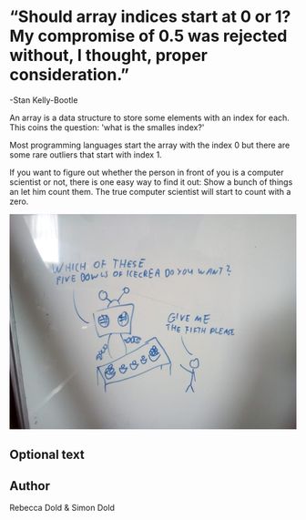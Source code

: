<!-- BEGIN TITLE -->
# “Should array indices start at 0 or 1? My compromise of 0.5 was rejected without, I thought, proper consideration.” 
-Stan Kelly-Bootle
<!-- END TITLE -->

<!-- BEGIN BODY -->
An array is a data structure to store some elements with an index for each. 
This coins the question: 'what is the smalles index?'

Most programming languages start the array with the index 0 but there are some rare outliers that start with index 1. 

If you want to figure out whether the person in front of you is a computer scientist or not, there is one easy way to find it out: 
Show a bunch of things an let him count them. The true computer scientist will start to count with a zero.

<!-- END BODY -->


![funny comic](../images/image-005-array-at-zero-or-one.jpeg)


## Optional text
<!-- BEGIN OPTIONAL -->

<!-- END OPTIONAL -->



## Author
<!-- BEGIN AUTHOR -->
Rebecca Dold & Simon Dold
<!-- END AUTHOR -->
